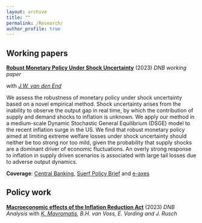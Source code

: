 ```yaml
---
layout: archive
title: ""
permalink: /Research/
author_profile: true
---
```


Working papers
--------------

[**Robust Monetary Policy Under Shock Uncertainty**](https://www.dnb.nl/en/publications/research-publications/working-paper-2023/793-robust-monetary-policy-under-shock-uncertainty/) (2023) _DNB working paper_

with [_J.W. van den End_](https://www.dnb.nl/en/research/personal-pages/jan-willem-van-den-end/)

We assess the robustness of monetary policy under shock uncertainty based on a novel empirical method. Shock uncertainty arises from the inability to observe the output gap in real time, by which the contribution of supply and demand shocks to inflation is unknown. We apply our method in a medium-scale Dynamic Stochastic General Equilibrium (DSGE) model to the recent inflation surge in the US. We find that robust monetary policy aimed at limiting extreme welfare losses under shock uncertainty should neither be too strong nor too mild, given the probability that supply shocks are a dominant driver of economic fluctuations. An overly strong response to inflation in supply driven scenarios is associated with large tail losses due to adverse output dynamics.

**Coverage**: [Central Banking](https://www.centralbanking.com/central-banks/economics/7960573/dnb-paper-examines-robustness-of-monetary-policy), [Suerf Policy Brief](https://www.suerf.org/publications/suerf-policy-notes-and-briefs/robust-monetary-policy-under-shock-uncertainty/) and [e-axes](https://e-axes.com/policymaking-under-uncertainty/)

Policy work
--------------

[**Macroeconomic effects of the Inflation Reduction Act**](https://www.dnb.nl/en/publications/research-publications/analysis/macroeconomic-effects-of-the-inflation-reduction-act/) (2023) _DNB Analysis_
with _[K. Mavromatis](https://www.dnb.nl/en/research/personal-pages/kostas-mavromatis/), B.H. van Voss, E. Vording and J. Rusch_
